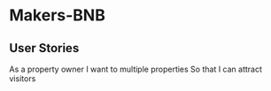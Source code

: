 # Makers-BNB

## User Stories

As a property owner
I want to multiple properties
So that I can attract visitors
